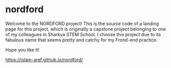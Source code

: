 # nordford

Welcome to the NORDFORD project!
This is the source code of a landing page for this project, which is originally a capstone project belonging to one of my colleagues in Sharkya STEM School.
I choose this project due to its fabulous name that seems pretty and catchy for my Frond-end practice.

Hope you like it!

https://islam-aref.github.io/nordford/
